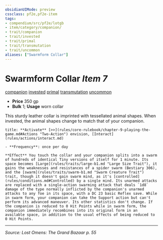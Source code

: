 ```yaml
---
obsidianUIMode: preview
cssclass: pf2e,pf2e-item
tags:
- compendium/src/pf2e/lotgb
- item/category/companion/
- trait/companion
- trait/invested
- trait/primal
- trait/transmutation
- trait/uncommon
aliases: ["Swarmform Collar"]
---
```

# Swarmform Collar *Item 7*  
[companion](companion.md "Companion Item Trait")  [invested](invested.md "Invested Item Trait")  [primal](primal.md "Primal Tradition Trait")  [transmutation](transmutation.md "Transmutation School Trait")  [uncommon](uncommon.md "Uncommon Rarity Trait")  

- **Price** 350 gp
- **Bulk** 1; **Usage** worn collar

This sturdy leather collar is imprinted with tessellated animal shapes. When invested, the animal shapes change to match that of your companion.

```ad-embed-ability
title: **Activate** [>>](rules/core-rulebook/chapter-9-playing-the-game.md#Actions "Two-Action") envision, [Interact](rules/actions/interact.md)

- **Frequency**: once per day

**Effect** You touch the collar and your companion splits into a swarm of hundreds of identical Tiny versions of itself for 1 minute. Its space becomes [Large](rules/traits/large-b1.md "Large Size Trait"), it gains the weaknesses and resistances of a spider swarm (Bestiary 306), and the [swarm](rules/traits/swarm-b1.md "Swarm Creature Trait") trait, though it doesn't gain swarm mind, as it's [controlled](rules/conditions.md#Controlled) by a single mind. Its unarmed attacks are replaced with a single-action swarming attack that deals `1d8` damage of the type normally inflicted by the companion's unarmed attacks to any foe in its space, with a DC 23 basic Reflex save. While in swarm form, your companion can take the Support action but can't perform its advanced maneuver. Its other statistics don't change. If the companion is reduced to 0 Hit Points while in swarm form, the companion immediately recombines into its original form in an available space, in addition to the usual effects of being reduced to 0 Hit Points.
```


---
*Source: Lost Omens: The Grand Bazaar p. 55*